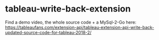 # tableau-write-back-extension

Find a demo video, the whole source code + a MySql-2-Go here: 
https://tableaufans.com/extension-api/tableau-extension-api-write-back-updated-source-code-for-tableau-2018-2/

